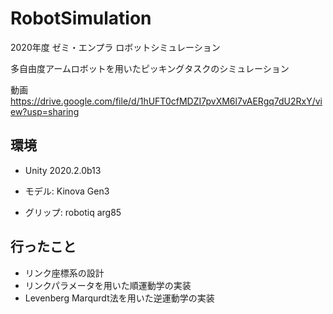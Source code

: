 # RobotSimulation

2020年度 ゼミ・エンプラ ロボットシミュレーション

多自由度アームロボットを用いたピッキングタスクのシミュレーション

動画
https://drive.google.com/file/d/1hUFT0cfMDZI7pvXM6l7vAERgq7dU2RxY/view?usp=sharing

## 環境
- Unity 2020.2.0b13

- モデル: Kinova Gen3
- グリップ: robotiq arg85

## 行ったこと
- リンク座標系の設計
- リンクパラメータを用いた順運動学の実装
- Levenberg Marqurdt法を用いた逆運動学の実装

